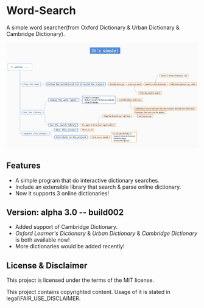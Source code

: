 # Word-Search
A simple word searcher(from Oxford Dictionary & Urban Dictionary & Cambridge Dictionary).

![Intro](resource/Intro.png)

## Features
- A simple program that do interactive dictionary searches.
- Include an extensible library that search & parse online dictionary.
- Now it supports 3 online dictionaries!

## Version: alpha 3.0 -- build002
- Added support of Cambridge Dictionary.
- *Oxford Learner's Dictionary* & *Urban Dictionary* & *Cambridge Dictionary* is both available now!
- More dictionaries would be added recently!

## License & Disclaimer
This project is licensed under the terms of the MIT license.

This project contains copyrighted content. Usage of it is stated in legal\FAIR_USE_DISCLAIMER.
